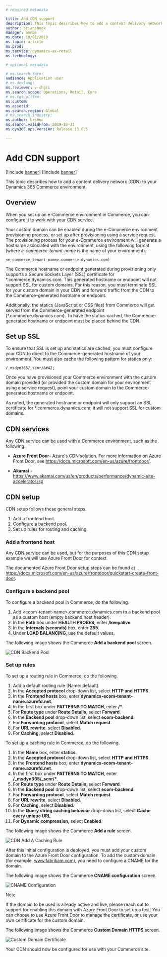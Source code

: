 ```yaml
---
# required metadata

title: Add CDN support
description: This topic describes how to add a content delivery network (CDN) to your Dynamics 365 Commerce environment.
author: brianshook
manager: annbe
ms.date: 10/01/2019
ms.topic: article
ms.prod: 
ms.service: dynamics-ax-retail
ms.technology: 

# optional metadata

# ms.search.form: 
audience: Application user
# ms.devlang: 
ms.reviewer: v-chgri
ms.search.scope: Operations, Retail, Core
# ms.tgt_pltfrm: 
ms.custom: 
ms.assetid: 
ms.search.region: Global
# ms.search.industry: 
ms.author: brshoo
ms.search.validFrom: 2019-10-31
ms.dyn365.ops.version: Release 10.0.5

---
```


# Add CDN support

[!include [banner](../includes/preview-banner.md)]
[!include [banner](../includes/banner.md)]

This topic describes how to add a content delivery network (CDN) to your Dynamics 365 Commerce environment.

## Overview

When you set up an e-Commerce environment in Commerce, you can configure it to work with your CDN service. 

Your custom domain can be enabled during the e-Commerce environment provisioning process, or set up after provisioning using a service request. The provisioning process for your e-Commerce environment will generate a hostname associated with the environment, using the following format (where *e-commerce-tenant-name* is the name of your environment). 

`<e-commerce-tenant-name>.commerce.dynamics.com)` 

The Commerce hostname or endpoint generated during provisioning only supports a Secure Sockets Layer (SSL) certificate for &#42;.commerce.dynamics.com. This generated hostname or endpoint will not support SSL for custom domains. For this reason, you must terminate SSL for your custom domain in your CDN and forward traffic from the CDN to the Commerce-generated hostname or endpoint. 

Additionally, the statics (JavaScript or CSS files) from Commerce will get served from the Commerce-generated endpoint (&#42;.commerce.dynamics.com). To have the statics cached, the Commerce-generated hostname or endpoint must be placed behind the CDN.

## Set up SSL

To ensure that SSL is set up and statics are cached, you must configure your CDN to direct to the Commerce-generated hostname of your environment. You must also cache the following pattern for statics only: 

`/_msdyn365/_scnr/&#42;`

Once you have provisioned your Commerce environment with the custom domain provided (or provided the custom domain for your environment using a service request), point your custom domain to the Commerce-generated hostname or endpoint.

As noted, the generated hostname or endpoint will only support an SSL certificate for &#42;.commerce.dynamics.com; it will not support SSL for custom domains.

## CDN services

Any CDN service can be used with a Commerce environment, such as the following.

- **Azure Front Door**- Azure's CDN solution. For more information on Azure Front Door, see https://docs.microsoft.com/en-us/azure/frontdoor/.

- **Akamai** - https://www.akamai.com/us/en/products/performance/dynamic-site-accelerator.jsp

## CDN setup

CDN setup follows these general steps.

1. Add a frontend host.
1. Configure a backend pool.
1. Set up rules for routing and caching.

### Add a frontend host

Any CDN service can be used, but for the purposes of this CDN setup example we will use Azure Front Door for context. 

The documented Azure Front Door setup steps can be found at https://docs.microsoft.com/en-us/azure/frontdoor/quickstart-create-front-door.

### Configure a backend pool

To configure a backend pool in Commerce, do the following.

1. Add &lt;ecom-tenant-name&gt;.commerce.dynamics.com to a backend pool as a custom host (empty backend host header).
1. In the **Path** box under **HEALTH PROBES**, enter **/keepalive**
1. In the **Intervals (seconds)** box, enter **255**.
1. Under **LOAD BALANCING**, use the default values.

The following image shows the Commerce **Add a backend pool** screen.

![CDN Backend Pool](./media/CDN_BackendPool.png)

### Set up rules

To set up a routing rule in Commerce, do the following.

1. Add a default routing rule (Name: default).
1. In the **Accepted protocol** drop-down list, select **HTTP and HTTPS**.
1. In the **Frontend hosts** box, enter **dynamics-ecom-tenant-name.azurefd.net**.
1. In the first box under **PATTERNS TO MATCH**, enter **/&#42;**.
1. For **Route type** under **Route Details**, select **Forward**.
1. In the **Backend pool**  drop-down list, select **ecom-backend**.
1. For **Forwarding protocol**, select **Match request**. 
1. For **URL rewrite**, select **Disabled**.
1. For **Caching**, select **Disabled**.

To set up a caching rule in Commerce, do the following.

1. In the **Name** box, enter **statics**.
1. In the **Accepted protocol** drop-down list, select **HTTP and HTTPS**.
1. In the **Frontend hosts** box, enter **dynamics-ecom-tenant-name.azurefd.net**.
1. In the first box under **PATTERNS TO MATCH**, enter **/_msdyn365/_scnr/&#42;**.
1. For **Route type** under **Route Details**, select **Forward**.
1. In the **Backend pool**  drop-down list, select **ecom-backend**.
1. For **Forwarding protocol**, select **Match request**.
1. For **URL rewrite**, select **Disabled**.
1. For **Caching**, select **Disabled**.
1. In the **Query string caching behavior** drop-down list, select **Cache every unique URL**.
1. For **Dynamic compression**, select **Enabled**.

The following image shows the Commerce **Add a rule** screen.

![CDN Add A Caching Rule](./media/CDN_CachingRule.png)

After this initial configuration is deployed, you must add your custom domain to the Azure Front Door configuration. To add the custom domain (for example, www.fabrikam.com), you need to configure a CNAME for the domain.

The following image shows the Commerce **CNAME configuration** screen.

![CNAME Configuration](./media/CNAME_Configuration.png)

>[!NOTE]
> If the domain to be used is already active and live, please reach out to support for enabling this domain with Azure Front Door to set up a test.
You can choose to use Azure Front Door to manage the certificate, or use your own certificate for the custom domain.

The following image shows the Commerce **Custom Domain HTTPS** screen.

![Custom Domain Certificate](./media/Custom_Domain_HTTPS.png)

Your CDN should now be configured for use with your Commerce site.

